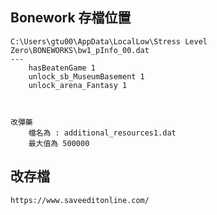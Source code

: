 Bonework 存檔位置
---
	C:\Users\gtu00\AppData\LocalLow\Stress Level Zero\BONEWORKS\bw1_pInfo_00.dat
	---
		hasBeatenGame 1
		unlock_sb_MuseumBasement 1
		unlock_arena_Fantasy 1



	改彈藥
		檔名為 : additional_resources1.dat
		最大值為 500000


改存檔
---
	https://www.saveeditonline.com/



